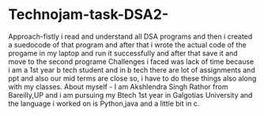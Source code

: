 # Technojam-task-DSA2-
Approach-fistly i read and understand all DSA programs and then i created a suedocode of that program and after that i wrote the actual code of the progame in my laptop and run it successfully and after that save it and move to the second programe
Challenges i faced was lack of time because i am a 1st year b tech student and in b tech there are lot of assignments and ppt and also our mid terms are close so, i have to do these things also along with my classes.
About myself - I am Akshlendra  Singh Rathor from Bareilly,UP and i am pursuing my Btech 1st year in Galgotias University and the language i worked on is Python,java and a little bit in c. 
